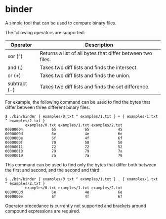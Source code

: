 binder
======

A simple tool that can be used to compare binary files.

The following operators are supported:

| Operator     | Description                                                |
| ------------ | ---------------------------------------------------------- |
| xor (^)      | Returns a list of all bytes that differ between two files. |
| and (.)      | Takes two diff lists and finds the intersect.              |
| or (+)       | Takes two diff lists and finds the union.                  |
| subtract (-) | Takes two diff lists and finds the set difference.         |

For example, the following command can be used to find the bytes that differ between three different binary files:

	$ ./bin/binder { examples/0.txt ^ examples/1.txt } + { examples/1.txt ^ examples/2.txt }
	         examples/0.txt examples/1.txt examples/2.txt
	00000004             65             65             45 
	0000000d             6e             4e             6e 
	0000000e             6f             4f             6f 
	0000000f             70             50             50 
	00000011             72             72             52 
	00000018             79             79             7a 
	00000019             7a             7a             79 

This command can be used to find only the bytes that differ both between the first and second, and the second and third:

	$ ./bin/binder { examples/0.txt ^ examples/1.txt } . { examples/1.txt ^ examples/2.txt }
	         examples/0.txt examples/1.txt examples/2.txt
	0000000d             6e             4e             6e 
	0000000e             6f             4f             6f 

Operator precedance is currently not supported and brackets around compound expressions are required.

